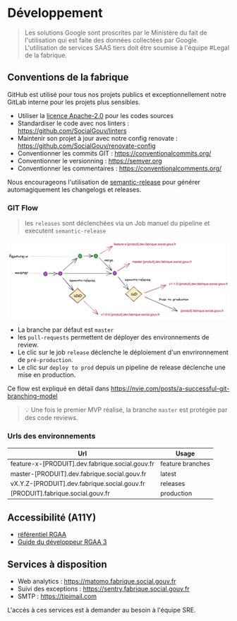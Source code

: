 # Développement

> Les solutions Google sont proscrites par le Ministère du fait de l'utilisation qui est faite des données collectées par Google. L'utilisation de services SAAS tiers doit être soumise à l'équipe #Legal de la fabrique.

## Conventions de la fabrique

GitHub est utilisé pour tous nos projets publics et exceptionnellement notre GitLab interne pour les projets plus sensibles.

- Utiliser la [licence Apache-2.0](https://www.numerique.gouv.fr/publications/politique-logiciel-libre/pratique/#aide-au-choix-de-la-licence) pour les codes sources
- Standardiser le code avec nos linters : https://github.com/SocialGouv/linters
- Maintenir son projet à jour avec notre config renovate : https://github.com/SocialGouv/renovate-config
- Conventionner les commits GIT : https://conventionalcommits.org/
- Conventionner le versionning : https://semver.org
- Conventionner les commentaires : https://conventionalcomments.org/

Nous encourageons l'utilisation de [semantic-release](https://github.com/semantic-release/semantic-release) pour générer automagiquement les changelogs et releases.

### GIT Flow

> les `releases` sont déclenchées via un Job manuel du pipeline et executent `semantic-release`

[![](_media/git-flow-simple.png ":size=700x280")](https://excalidraw.com/#json=5398147975086080,1ttD0NIStZBZ8mcBLOEOPg)

- La branche par défaut est `master`
- les `pull-requests` permettent de déployer des environnements de review.
- Le clic sur le job `release` déclenche le déploiement d'un envrironnement de `pré-production`.
- Le clic sur `deploy to prod` depuis un pipeline de release déclenche une mise en production.

Ce flow est expliqué en détail dans https://nvie.com/posts/a-successful-git-branching-model

> 💡 Une fois le premier MVP réalisé, la branche `master` est protégée par des code reviews.

### Urls des environnements

| Url                                             | Usage            |
| ----------------------------------------------- | ---------------- |
| feature-x-[PRODUIT].dev.fabrique.social.gouv.fr | feature branches |
| master-[PRODUIT].dev.fabrique.social.gouv.fr    | latest           |
| vX.Y.Z-[PRODUIT].dev.fabrique.social.gouv.fr    | releases         |
| [PRODUIT].fabrique.social.gouv.fr               | production       |

## Accessibilité (A11Y)

- [référentiel RGAA](http://references.modernisation.gouv.fr/rgaa-accessibilite/)
- [Guide du développeur RGAA 3](https://github.com/DISIC/guide-developpeur)

## Services à disposition

- Web analytics : https://matomo.fabrique.social.gouv.fr
- Suivi des exceptions : https://sentry.fabrique.social.gouv.fr
- SMTP : https://tipimail.com

L'accès à ces services est à demander au besoin à l'équipe SRE.
